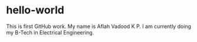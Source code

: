 # hello-world
This is first GitHub work.
My name is Aflah Vadood K P.
I am currently doing my B-Tech in Electrical Engineering.
